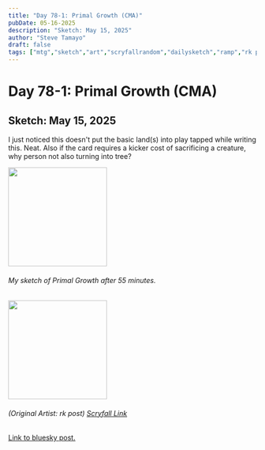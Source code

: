 ```yaml
---
title: "Day 78-1: Primal Growth (CMA)"
pubDate: 05-16-2025
description: "Sketch: May 15, 2025"
author: "Steve Tamayo"
draft: false
tags: ["mtg","sketch","art","scryfallrandom","dailysketch","ramp","rk post"]
---
```

# Day 78-1: Primal Growth (CMA)
## Sketch: May 15, 2025


I just noticed this doesn't put the basic land(s) into play tapped while writing this. Neat. Also if the card requires a kicker cost of sacrificing a creature, why person not also turning into tree?


<img src="https://cdn.bsky.app/img/feed_fullsize/plain/did:plc:vlb3baqyfxfheceuqyubujfl/bafkreiak5aotjvf6gbp6hjaxz2zswp3ye2iymxvqtv3xnyxdoapgxlzm7e@jpeg" height="200">


###### My sketch of Primal Growth after 55 minutes.
<img src="https://cards.scryfall.io/large/front/6/6/6664675f-1ef6-49ba-8f08-cfeac2f38ec7.jpg?1592673136" height="200">


###### (Original Artist: rk post) [Scryfall Link](https://scryfall.com/card/cma/137/primal-growth)


[Link to bluesky post.](https://bsky.app/profile/sorocoroto.bsky.social/post/3lpdgcqgg5c2i)